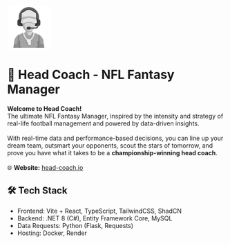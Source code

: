 <img src="headcoach.png" alt="Head Coach logo" height="100"/>

# 🏈 Head Coach - NFL Fantasy Manager

**Welcome to Head Coach!** 
<br>
The ultimate NFL Fantasy Manager, inspired by the intensity and strategy of real-life football management 
and powered by data-driven insights. 
<br><br>
With real-time data and performance-based decisions, you can line up your dream team, 
outsmart your opponents, scout the stars of tomorrow, and prove you have what it takes to be a **championship-winning head coach**.
<br><br>
🌐 **Website:** [head-coach.io](https://www.head-coach.io)

## 🛠️ Tech Stack

- Frontend: Vite + React, TypeScript, TailwindCSS, ShadCN
- Backend: .NET 8 (C#), Entity Framework Core, MySQL
- Data Requests: Python (Flask, Requests)
- Hosting: Docker, Render

